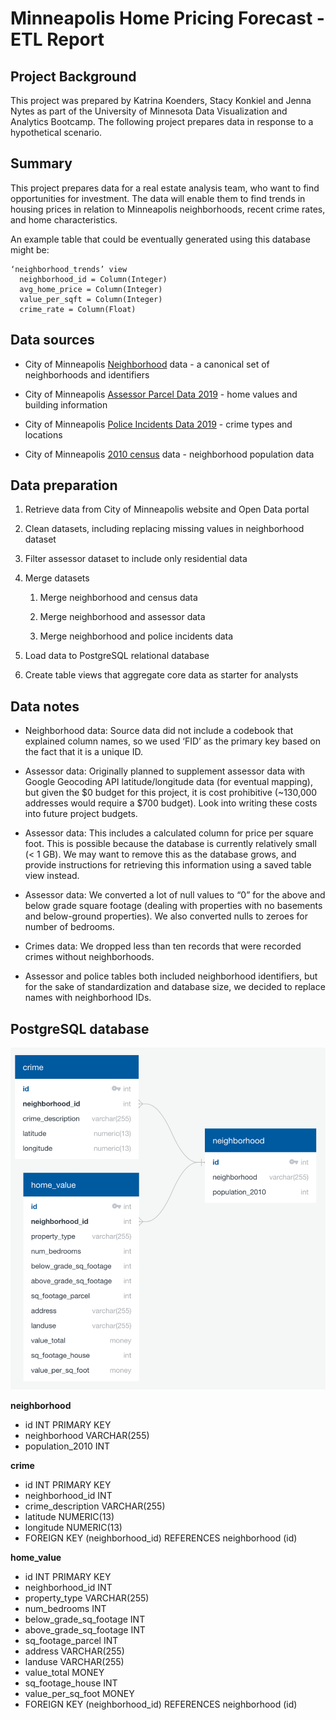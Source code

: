 # Minneapolis Home Pricing Forecast - ETL Report

## Project Background
This project was prepared by Katrina Koenders, Stacy Konkiel and Jenna Nytes as part of the University of Minnesota Data Visualization and Analytics Bootcamp. The following project prepares data in response to a hypothetical scenario.

## Summary
This project prepares data for a real estate analysis team, who want to find opportunities for investment. The data will enable them to find trends in housing prices in relation to Minneapolis neighborhoods, recent crime rates, and home characteristics.

An example table that could be eventually generated using this database might be:

```
‘neighborhood_trends’ view
  neighborhood_id = Column(Integer)
  avg_home_price = Column(Integer)
  value_per_sqft = Column(Integer)
  crime_rate = Column(Float)
```

## Data sources
* City of Minneapolis  [Neighborhood](http://opendata.minneapolismn.gov/datasets/minneapolis-neighborhoods)  data - a canonical set of neighborhoods and identifiers

* City of Minneapolis  [Assessor Parcel Data 2019](http://opendata.minneapolismn.gov/datasets/assessors-parcel-data-2019)  - home values and building information

* City of Minneapolis  [Police Incidents Data 2019](http://opendata.minneapolismn.gov/datasets/police-incidents-2019)  - crime types and locations

* City of Minneapolis  [2010 census](http://www.minneapolismn.gov/census/2010/census_2010)  data - neighborhood population data

## Data preparation
1. Retrieve data from City of Minneapolis website and Open Data portal

2. Clean datasets, including replacing missing values in neighborhood dataset

3. Filter assessor dataset to include only residential data

4. Merge datasets

	1. Merge neighborhood and census data

	2. Merge neighborhood and assessor data

	3. Merge neighborhood and police incidents data

5. Load data to PostgreSQL relational database

6. Create table views that aggregate core data as starter for analysts

## Data notes
* Neighborhood data: Source data did not include a codebook that explained column names, so we used ‘FID’ as the primary key based on the fact that it is a unique ID.

* Assessor data: Originally planned to supplement assessor data with Google Geocoding API latitude/longitude data (for eventual mapping), but given the $0 budget for this project, it is cost prohibitive (~130,000 addresses would require a $700 budget). Look into writing these costs into future project budgets.

* Assessor data: This includes a calculated column for price per square foot. This is possible because the database is currently relatively small (< 1 GB). We may want to remove this as the database grows, and provide instructions for retrieving this information using a saved table view instead.

* Assessor data: We converted a lot of null values to “0” for the above and below grade square footage (dealing with properties with no basements and below-ground properties). We also converted nulls to zeroes for number of bedrooms.

* Crimes data: We dropped less than ten records that were recorded crimes without neighborhoods.

* Assessor and police tables both included neighborhood identifiers, but for the sake of standardization and database size, we decided to replace names with neighborhood IDs.

## PostgreSQL database
![ERD](./erd.png)

**neighborhood** 
* id INT PRIMARY KEY
* neighborhood VARCHAR(255)
* population_2010 INT

**crime**
* id INT PRIMARY KEY
* neighborhood_id INT
* crime_description VARCHAR(255)
* latitude NUMERIC(13)
* longitude NUMERIC(13)
* FOREIGN KEY (neighborhood_id) REFERENCES neighborhood (id)

**home_value** 
* id INT PRIMARY KEY
* neighborhood_id INT
* property_type VARCHAR(255)
* num_bedrooms INT
* below_grade_sq_footage INT
* above_grade_sq_footage INT
* sq_footage_parcel INT
* address VARCHAR(255)
* landuse VARCHAR(255)
* value_total MONEY
* sq_footage_house INT
* value_per_sq_foot MONEY
* FOREIGN KEY (neighborhood_id) REFERENCES neighborhood (id)
